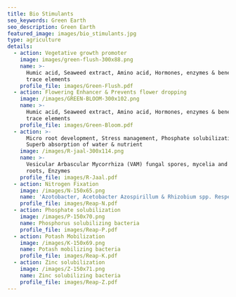 ```yaml
---
title: Bio Stimulants
seo_keywords: Green Earth
seo_description: Green Earth
featured_image: images/bio_stimulants.jpg
type: agriculture
details:
  - action: Vegetative growth promoter
    image: images/green-flush-300x88.png
    name: >-
      Humic acid, Seaweed extract, Amino acid, Hormones, enzymes & beneficial
      trace elements
    profile_file: images/Green-Flush.pdf
  - action: Flowering Enhancer & Prevents flower dropping
    image: /images/GREEN-BLOOM-300x102.png
    name: >-
      Humic acid, Seaweed extract, Amino acid, Hormones, enzymes & beneficial
      trace elements
    profile_file: images/Green-Bloom.pdf
  - action: >-
      Micro root development, Stress management, Phosphate solubilization,
      Superb absorption of water & nutrient
    image: /images/R-jaal-300x114.png
    name: >-
      Vesicular Arbascular Mycorrhiza (VAM) fungal spores, mycelia and infected
      roots, Enzymes
    profile_file: images/R-Jaal.pdf
  - action: Nitrogen Fixation
    image: /images/N-150x65.png
    name: 'Azotobacter, Acetobacter Azospirillum & Rhizobium spp. Respectively'
    profile_file: images/Reap-N.pdf
  - action: Phosphate solubilization
    image: /images/P-150x70.png
    name: Phosphorus solubilizing bacteria
    profile_file: images/Reap-P.pdf
  - action: Potash Mobilization
    image: /images/K-150x69.png
    name: Potash mobilizing bacteria
    profile_file: images/Reap-K.pdf
  - action: Zinc solubilization
    image: /images/Z-150x71.png
    name: Zinc solubilizing bacteria
    profile_file: images/Reap-Z.pdf
---
```


